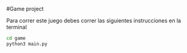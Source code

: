 #Game project

Para correr este juego debes correr las siguientes instrucciones en la terminal
```sh
cd game
python3 main.py
```